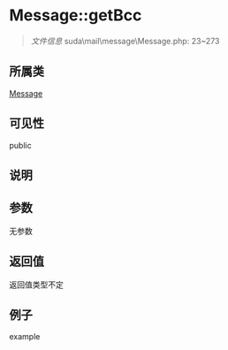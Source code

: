 # Message::getBcc



> *文件信息* suda\mail\message\Message.php: 23~273

## 所属类 

[Message](../Message.md)

## 可见性

 public 

## 说明




## 参数


无参数


## 返回值

返回值类型不定


## 例子

example